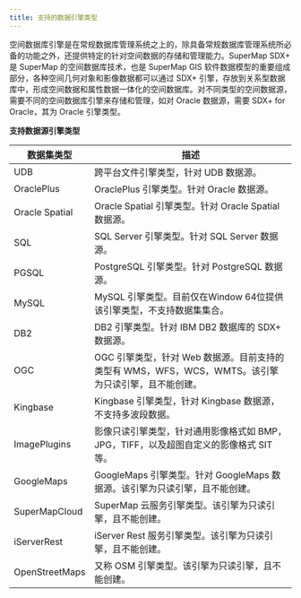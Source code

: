```yaml
---
title: 支持的数据引擎类型
---
```

    
  
空间数据库引擎是在常规数据库管理系统之上的，除具备常规数据库管理系统所必备的功能之外，还提供特定的针对空间数据的存储和管理能力。SuperMap SDX+ 是 SuperMap 的空间数据库技术，也是 SuperMap GIS 软件数据模型的重要组成部分，各种空间几何对象和影像数据都可以通过 SDX+ 引擎，存放到关系型数据库中，形成空间数据和属性数据一体化的空间数据库。对不同类型的空间数据源，需要不同的空间数据库引擎来存储和管理，如对 Oracle 数据源，需要 SDX+ for Oracle，其为 Oracle 引擎类型。  
  
**支持数据源引擎类型**  
  
数据集类型|描述 
-|-
UDB|跨平台文件引擎类型，针对 UDB 数据源。    
OraclePlus|OraclePlus 引擎类型。针对 Oracle 数据源。 
Oracle Spatial|Oracle Spatial 引擎类型。针对 Oracle Spatial 数据源。  
SQL|SQL Server 引擎类型。针对 SQL Server 数据源。 
PGSQL|PostgreSQL 引擎类型。针对 PostgreSQL 数据源。
MySQL|MySQL 引擎类型。目前仅在Window 64位提供该引擎类型，不支持数据集集合。  
DB2|DB2 引擎类型。针对 IBM DB2 数据库的 SDX+ 数据源。
OGC|OGC 引擎类型，针对 Web 数据源。目前支持的类型有 WMS，WFS，WCS，WMTS。该引擎为只读引擎，且不能创建。
Kingbase|Kingbase 引擎类型，针对 Kingbase 数据源，不支持多波段数据。  
ImagePlugins|影像只读引擎类型，针对通用影像格式如 BMP，JPG，TIFF，以及超图自定义的影像格式 SIT 等。
GoogleMaps|GoogleMaps 引擎类型。针对 GoogleMaps 数据源。该引擎为只读引擎，且不能创建。
SuperMapCloud|SuperMap 云服务引擎类型。该引擎为只读引擎，且不能创建。  
iServerRest|iServer Rest 服务引擎类型。该引擎为只读引擎，且不能创建。
OpenStreetMaps|又称 OSM 引擎类型。该引擎为只读引擎，且不能创建。


